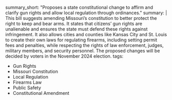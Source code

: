 summary_short: "Proposes a state constitutional change to affirm and clarify gun rights and allow local regulation through ordinances."
summary: |
  This bill suggests amending Missouri’s constitution to better protect the right to keep and bear arms. It states that citizens’ gun rights are unalienable and ensures the state must defend these rights against infringement. It also allows cities and counties like Kansas City and St. Louis to create their own laws for regulating firearms, including setting permit fees and penalties, while respecting the rights of law enforcement, judges, military members, and security personnel. The proposed changes will be decided by voters in the November 2024 election.
tags:
  - Gun Rights
  - Missouri Constitution
  - Local Regulation
  - Firearms Law
  - Public Safety
  - Constitutional Amendment
